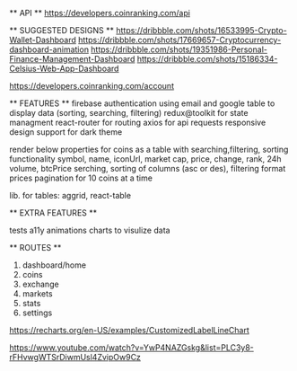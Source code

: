 ** API **
https://developers.coinranking.com/api

** SUGGESTED DESIGNS **
https://dribbble.com/shots/16533995-Crypto-Wallet-Dashboard
https://dribbble.com/shots/17669657-Cryptocurrency-dashboard-animation
https://dribbble.com/shots/19351986-Personal-Finance-Management-Dashboard
https://dribbble.com/shots/15186334-Celsius-Web-App-Dashboard

https://developers.coinranking.com/account

** FEATURES **
firebase authentication using email and google
table to display data (sorting, searching, filtering)
redux@toolkit for state managment
react-router for routing
axios for api requests
responsive design
support for dark theme

render below properties for coins as a table with searching,filtering, sorting functionality
symbol, name, iconUrl, market cap, price, change, rank, 24h volume, btcPrice
serching, sorting of columns (asc or des), filtering
format prices
pagination for 10 coins at a time

lib. for tables: aggrid, react-table

** EXTRA FEATURES **

tests
a11y
animations
charts to visulize data

** ROUTES **

1. dashboard/home
2. coins
3. exchange
4. markets
5. stats
6. settings

<!-- rechart -->
https://recharts.org/en-US/examples/CustomizedLabelLineChart

https://www.youtube.com/watch?v=YwP4NAZGskg&list=PLC3y8-rFHvwgWTSrDiwmUsl4ZvipOw9Cz
